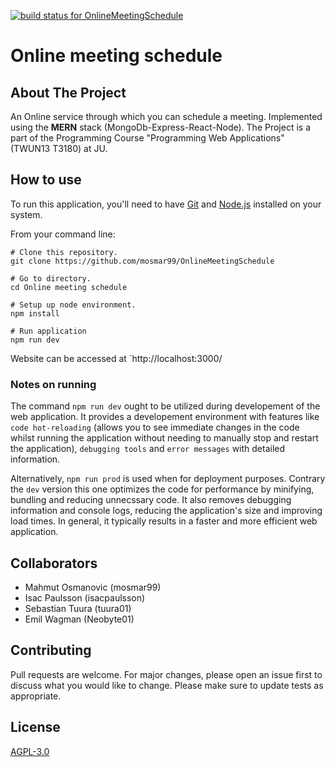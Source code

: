 [![build status for OnlineMeetingSchedule](https://github.com/mosmar99/OnlineMeetingSchedule/actions/workflows/build.yml/badge.svg)](https://github.com/mosmar99/OnlineMeetingSchedule/actions/workflows/build.yml)

# Online meeting schedule

## About The Project

An Online service through which you can schedule a meeting. Implemented using the **MERN** stack (MongoDb-Express-React-Node). The Project is a part of the Programming Course "Programming Web Applications" (TWUN13 T3180) at JU.

## How to use

To run this application, you'll need to have [Git](https://git-scm.com) and [Node.js](https://nodejs.org/en/) installed on your system.

From your command line:
```console
# Clone this repository.
git clone https://github.com/mosmar99/OnlineMeetingSchedule

# Go to directory.
cd Online meeting schedule

# Setup up node environment.
npm install

# Run application
npm run dev
```
Website can be accessed at `http://localhost:3000/

### Notes on running

The command `npm run dev` ought to be utilized during developement of the web application. It provides a developement environment with features like `code hot-reloading` (allows you to see immediate changes in the code whilst running the application without needing to manually stop and restart the application), `debugging tools` and `error messages` with detailed information.

Alternatively, `npm run prod` is used when for deployment purposes. Contrary the `dev` version this one optimizes the code for performance by minifying, bundling and reducing unnecssary code. It also removes debugging information and console logs, reducing the application's size and improving load times. In general, it typically results in a faster and more efficient web application. 

## Collaborators
* Mahmut Osmanovic (mosmar99)
* Isac Paulsson (isacpaulsson)
* Sebastian Tuura (tuura01)
* Emil Wagman (Neobyte01)

## Contributing

Pull requests are welcome. For major changes, please open an issue first to discuss what you would like to change. Please make sure to update tests as appropriate.

## License

[AGPL-3.0]([https://choosealicense.com/licenses/mit/](https://choosealicense.com/licenses/agpl-3.0/)https://choosealicense.com/licenses/agpl-3.0/)

